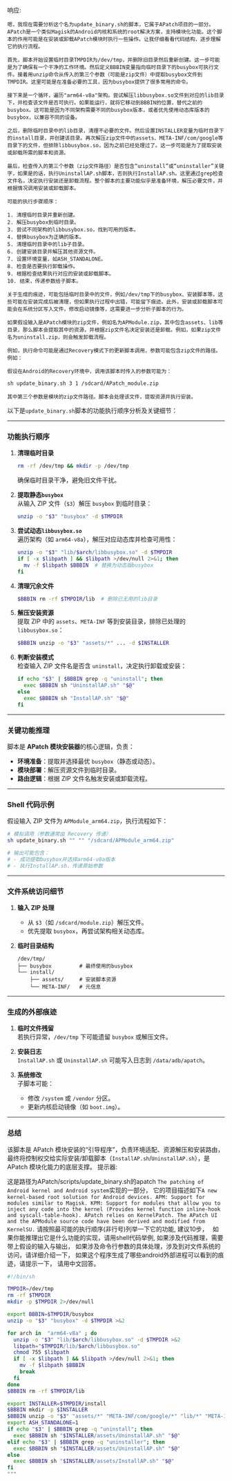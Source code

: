 响应:

```
嗯，我现在需要分析这个名为update_binary.sh的脚本，它属于APatch项目的一部分。APatch是一个类似Magisk的Android内核和系统的root解决方案，支持模块化功能。这个脚本的作用可能是在安装或卸载APatch模块时执行一些操作。让我仔细看看代码结构，逐步理解它的执行流程。

首先，脚本开始设置临时目录TMPDIR为/dev/tmp，并删除旧目录然后重新创建。这一步可能是为了确保有一个干净的工作环境。然后定义BBBIN变量指向临时目录下的busybox可执行文件。接着用unzip命令从传入的第三个参数（可能是zip文件）中提取busybox文件到TMPDIR。这里可能是在准备必要的工具，因为busybox提供了很多常用的命令。

接下来是一个循环，遍历"arm64-v8a"架构。尝试解压libbusybox.so文件到对应的lib目录下，并检查该文件是否可执行。如果能运行，就将它移动到BBBIN的位置，替代之前的busybox。这可能是因为不同架构需要不同的busybox版本，或者优先使用动态库版本的busybox，以兼容不同的设备。

之后，删除临时目录中的lib目录，清理不必要的文件。然后设置INSTALLER变量为临时目录下的install目录，并创建该目录。再次解压zip文件中的assets、META-INF/com/google等目录下的文件，但排除libbusybox.so，因为之前已经处理过了。这一步可能是为了提取安装或卸载所需的脚本和资源。

最后，检查传入的第三个参数（zip文件路径）是否包含“uninstall”或“uninstaller”关键字，如果是的话，执行UninstallAP.sh脚本，否则执行InstallAP.sh。这里通过grep检查文件名，决定执行安装还是卸载流程。整个脚本的主要功能似乎是准备环境，解压必要文件，并根据情况调用安装或卸载脚本。

可能的执行步骤顺序：

1. 清理临时目录并重新创建。
2. 解压busybox到临时目录。
3. 尝试不同架构的libbusybox.so，找到可用的版本。
4. 替换busybox为正确的版本。
5. 清理临时目录中的lib子目录。
6. 创建安装目录并解压其他资源文件。
7. 设置环境变量，如ASH_STANDALONE。
8. 检查是否要执行卸载操作。
9. 根据检查结果执行对应的安装或卸载脚本。
10. 结束，传递参数给子脚本。

关于生成的痕迹，可能包括临时目录中的文件，例如/dev/tmp下的busybox、安装脚本等。这些可能在安装完成后被清理，但如果执行过程中出错，可能留下痕迹。此外，安装或卸载脚本可能会在系统分区写入文件，修改启动镜像等，这需要进一步分析子脚本的行为。

如果假设输入是APatch模块的zip文件，例如名为APModule.zip，其中包含assets、lib等目录，那么脚本会提取其中的资源，并根据zip文件名决定安装还是卸载。例如，如果zip文件名为uninstall.zip，则会触发卸载流程。

例如，执行命令可能是通过Recovery模式下的更新脚本调用，参数可能包含zip文件的路径。例如：

假设在Android的Recovery环境中，调用该脚本时传入的参数可能为：

sh update_binary.sh 3 1 /sdcard/APatch_module.zip

其中第三个参数是模块的zip文件路径。脚本会处理该文件，提取资源并执行安装。
```
以下是`update_binary.sh`脚本的功能执行顺序分析及关键细节：

---

### **功能执行顺序**
1. **清理临时目录**  
   ```bash
   rm -rf /dev/tmp && mkdir -p /dev/tmp
   ```
   确保临时目录干净，避免旧文件干扰。

2. **提取静态`busybox`**  
   从输入 ZIP 文件（`$3`）解压 `busybox` 到临时目录：
   ```bash
   unzip -o "$3" "busybox" -d $TMPDIR
   ```

3. **尝试动态`libbusybox.so`**  
   遍历架构（如 `arm64-v8a`），解压对应动态库并检查可用性：
   ```bash
   unzip -o "$3" "lib/$arch/libbusybox.so" -d $TMPDIR
   if [ -x $libpath ] && $libpath >/dev/null 2>&1; then
     mv -f $libpath $BBBIN  # 替换为动态版busybox
   fi
   ```

4. **清理冗余文件**  
   ```bash
   $BBBIN rm -rf $TMPDIR/lib  # 删除已无用的lib目录
   ```

5. **解压安装资源**  
   提取 ZIP 中的 `assets`、`META-INF` 等到安装目录，排除已处理的 `libbusybox.so`：
   ```bash
   $BBBIN unzip -o "$3" "assets/*" ... -d $INSTALLER
   ```

6. **判断安装模式**  
   检查输入 ZIP 文件名是否含 `uninstall`，决定执行卸载或安装：
   ```bash
   if echo "$3" | $BBBIN grep -q "uninstall"; then
     exec $BBBIN sh "UninstallAP.sh" "$@"
   else
     exec $BBBIN sh "InstallAP.sh" "$@"
   fi
   ```

---

### **关键功能推理**
脚本是 **APatch 模块安装器**的核心逻辑，负责：
- **环境准备**：提取并选择最优 `busybox`（静态或动态）。
- **模块部署**：解压资源文件到临时目录。
- **路由逻辑**：根据 ZIP 文件名触发安装或卸载流程。

---

### **Shell 代码示例**
假设输入 ZIP 文件为 `APModule_arm64.zip`，执行流程如下：
```bash
# 模拟调用（参数通常由 Recovery 传递）
sh update_binary.sh "" "" "/sdcard/APModule_arm64.zip"

# 输出可能包含：
# - 成功提取busybox并选择arm64-v8a版本
# - 执行InstallAP.sh，传递原始参数
```

---

### **文件系统访问细节**
1. **输入 ZIP 处理**  
   - 从 `$3`（如 `/sdcard/module.zip`）解压文件。
   - 优先提取 `busybox`，再尝试架构相关动态库。

2. **临时目录结构**  
   ```
   /dev/tmp/
   ├── busybox         # 最终使用的busybox
   └── install/
       ├── assets/     # 安装脚本资源
       └── META-INF/   # 元信息
   ```

---

### **生成的外部痕迹**
1. **临时文件残留**  
   若执行异常，`/dev/tmp` 下可能遗留 `busybox` 或解压文件。
   
2. **安装日志**  
   `InstallAP.sh` 或 `UninstallAP.sh` 可能写入日志到 `/data/adb/apatch`。

3. **系统修改**  
   子脚本可能：
   - 修改 `/system` 或 `/vendor` 分区。
   - 更新内核启动镜像（如 `boot.img`）。

---

### **总结**
该脚本是 APatch 模块安装的“引导程序”，负责环境适配、资源解压和安装路由，最终将控制权交给实际安装/卸载脚本（`InstallAP.sh`/`UninstallAP.sh`），是 APatch 模块化能力的底层支撑。
提示器:

这是路径为APatch/scripts/update_binary.sh的apatch `The patching of Android kernel and Android system`实现的一部分，
它的项目描述如下`
A new kernel-based root solution for Android devices.
APM: Support for modules similar to Magisk.
KPM: Support for modules that allow you to inject any code into the kernel (Provides kernel function inline-hook and syscall-table-hook).
APatch relies on KernelPatch.
The APatch UI and the APModule source code have been derived and modified from KernelSU.
` 
请按照最可能的执行顺序(非行号)列举一下它的功能, 建议10步，　
如果你能推理出它是什么功能的实现，请用shell代码举例, 
如果涉及代码推理，需要带上假设的输入与输出，
如果涉及命令行参数的具体处理，涉及到对文件系统的访问，请详细介绍一下，
如果这个程序生成了哪些android外部进程可以看到的痕迹，请提示一下，
请用中文回答。

```bash
#!/bin/sh

TMPDIR=/dev/tmp
rm -rf $TMPDIR
mkdir -p $TMPDIR 2>/dev/null

export BBBIN=$TMPDIR/busybox
unzip -o "$3" "busybox" -d $TMPDIR >&2

for arch in  "arm64-v8a" ; do
  unzip -o "$3" "lib/$arch/libbusybox.so" -d $TMPDIR >&2
  libpath="$TMPDIR/lib/$arch/libbusybox.so"
  chmod 755 $libpath
  if [ -x $libpath ] && $libpath >/dev/null 2>&1; then
    mv -f $libpath $BBBIN
    break
  fi
done
$BBBIN rm -rf $TMPDIR/lib

export INSTALLER=$TMPDIR/install
$BBBIN mkdir -p $INSTALLER
$BBBIN unzip -o "$3" "assets/*" "META-INF/com/google/*" "lib/*" "META-INF/com/google/*" -x "lib/*/libbusybox.so" -d $INSTALLER >&2
export ASH_STANDALONE=1
if echo "$3" | $BBBIN grep -q "uninstall"; then
  exec $BBBIN sh "$INSTALLER/assets/UninstallAP.sh" "$@"
elif echo "$3" | $BBBIN grep -q "uninstaller"; then
  exec $BBBIN sh "$INSTALLER/assets/UninstallAP.sh" "$@"
else
  exec $BBBIN sh "$INSTALLER/assets/InstallAP.sh" "$@"
fi
"""



